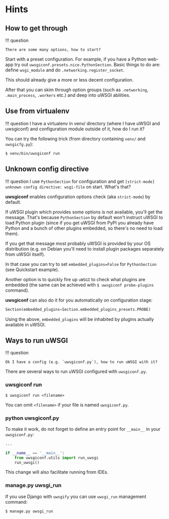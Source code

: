 # Hints

## How to get through

!!! question

    There are some many options, how to start?

Start with a preset configuration. For example, if you have a Python
web-app try out `uwsgiconf.presets.nice.PythonSection`. Basic things to
do are: define `wsgi_module` and do `.networking.register_socket`.

This should already give a more or less decent configuration.

After that you can skim through option groups (such as `.networking`,
`.main_process`, `.workers` etc.) and deep into uWSGI abilities.

## Use from virtualenv

!!! question
    I have a virtualenv in venv/ directory (where I have uWSGI and uwsgiconf) 
    and configuration module outside of it, how do I run it?

You can try the following trick (from directory containing `venv/` and
`uwsgicfg.py`):

```shell
$ venv/bin/uwsgiconf run
```

## Unknown config directive

!!! question 
    I use `PythonSection` for configuration and get 
    `[strict-mode] unknown config directive: wsgi-file` on start. What's that?

**uwsgiconf** enables configuration options check (aka `strict-mode`) by
default.

If uWSGI plugin which provides some options is not available, you'll
get the message. That's because `PythonSection` by default won't
instruct uWSGI to load Python plugin (since if you get uWSGI from PyPI
you already have Python and a bunch of other plugins embedded, so
there's no need to load them).

If you get that message most probably uWSGI is provided by your OS
distribution (e.g. on Debian you'll need to install plugin packages
separately from uWSGI itself).

In that case you can try to set `embedded_plugins=False` for
`PythonSection` (see Quickstart example).

Another option is to quickly fire up `uWSGI` to check what plugins are
embedded (the same can be achieved with `$ uwsgiconf probe-plugins`
command).

**uwsgiconf** can also do it for you automatically on configuration
stage:

```python
Section(embedded_plugins=Section.embedded_plugins_presets.PROBE)
```

Using the above, `embedded_plugins` will be inhabited by plugins
actually available in uWSGI.

## Ways to run uWSGI

!!! question

    Ok I have a config (e.g. `uwsgiconf.py`), how to run uWSGI with it?

There are several ways to run uWSGI configured with `uwsgiconf.py`.

### uwsgiconf run

```shell
$ uwsgiconf run <filename>
```
You can omit `<filename>` if your file is named `uwsgiconf.py`.


### python uwsgiconf.py

To make it work, do not forget to define an entry point for `__main__` in your `uwsgiconf.py`:

```python
...

if __name__ == '__main__':
    from uwsgiconf.utils import run_uwsgi
    run_uwsgi()
```

This change will also facilitate running from IDEs.


### manage.py uwsgi_run

If you use Django with `uwsgify` you can use `uwsgi_run` management command:

```shell
$ manage.py uwsgi_run
```
